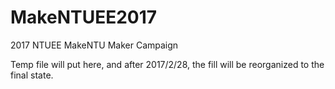 # MakeNTUEE2017
2017 NTUEE MakeNTU Maker Campaign

Temp file will put here, and after 2017/2/28, the fill will be reorganized to the final state.
